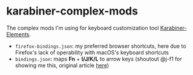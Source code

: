 # karabiner-complex-mods
The complex mods I'm using for keyboard customization tool [Karabiner-Elements](https://github.com/pqrs-org/Karabiner-Elements).

- `firefox-bindings.json`: my preferred browser shortcuts, here due to Firefox's lack of operability with macOS's keyboard shortcuts
- `bindings.json`: maps **Fn** + **I/J/K/L** to arrow keys (shoutout @j-f1 for showing me this, original article [here](https://tonsky.me/blog/cursor-keys/))
